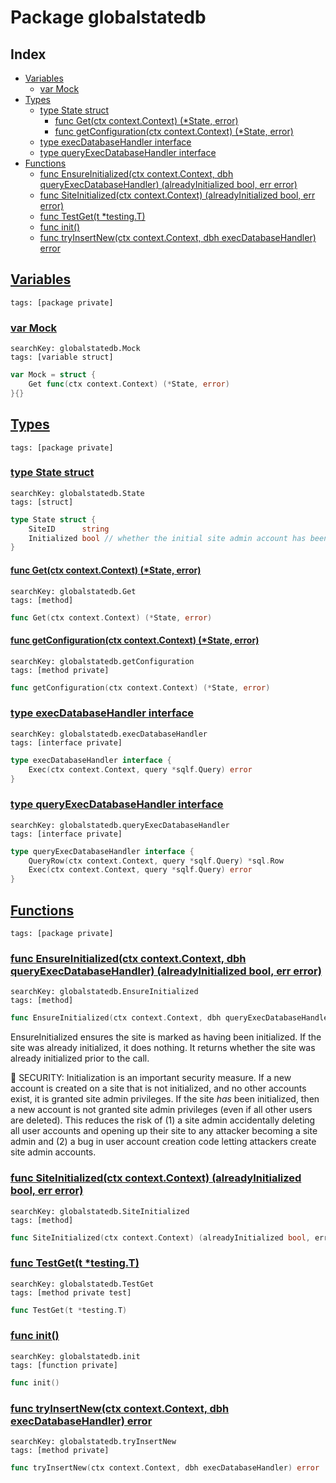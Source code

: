 # Package globalstatedb

## Index

* [Variables](#var)
    * [var Mock](#Mock)
* [Types](#type)
    * [type State struct](#State)
        * [func Get(ctx context.Context) (*State, error)](#Get)
        * [func getConfiguration(ctx context.Context) (*State, error)](#getConfiguration)
    * [type execDatabaseHandler interface](#execDatabaseHandler)
    * [type queryExecDatabaseHandler interface](#queryExecDatabaseHandler)
* [Functions](#func)
    * [func EnsureInitialized(ctx context.Context, dbh queryExecDatabaseHandler) (alreadyInitialized bool, err error)](#EnsureInitialized)
    * [func SiteInitialized(ctx context.Context) (alreadyInitialized bool, err error)](#SiteInitialized)
    * [func TestGet(t *testing.T)](#TestGet)
    * [func init()](#init.db_test.go)
    * [func tryInsertNew(ctx context.Context, dbh execDatabaseHandler) error](#tryInsertNew)


## <a id="var" href="#var">Variables</a>

```
tags: [package private]
```

### <a id="Mock" href="#Mock">var Mock</a>

```
searchKey: globalstatedb.Mock
tags: [variable struct]
```

```Go
var Mock = struct {
	Get func(ctx context.Context) (*State, error)
}{}
```

## <a id="type" href="#type">Types</a>

```
tags: [package private]
```

### <a id="State" href="#State">type State struct</a>

```
searchKey: globalstatedb.State
tags: [struct]
```

```Go
type State struct {
	SiteID      string
	Initialized bool // whether the initial site admin account has been created
}
```

#### <a id="Get" href="#Get">func Get(ctx context.Context) (*State, error)</a>

```
searchKey: globalstatedb.Get
tags: [method]
```

```Go
func Get(ctx context.Context) (*State, error)
```

#### <a id="getConfiguration" href="#getConfiguration">func getConfiguration(ctx context.Context) (*State, error)</a>

```
searchKey: globalstatedb.getConfiguration
tags: [method private]
```

```Go
func getConfiguration(ctx context.Context) (*State, error)
```

### <a id="execDatabaseHandler" href="#execDatabaseHandler">type execDatabaseHandler interface</a>

```
searchKey: globalstatedb.execDatabaseHandler
tags: [interface private]
```

```Go
type execDatabaseHandler interface {
	Exec(ctx context.Context, query *sqlf.Query) error
}
```

### <a id="queryExecDatabaseHandler" href="#queryExecDatabaseHandler">type queryExecDatabaseHandler interface</a>

```
searchKey: globalstatedb.queryExecDatabaseHandler
tags: [interface private]
```

```Go
type queryExecDatabaseHandler interface {
	QueryRow(ctx context.Context, query *sqlf.Query) *sql.Row
	Exec(ctx context.Context, query *sqlf.Query) error
}
```

## <a id="func" href="#func">Functions</a>

```
tags: [package private]
```

### <a id="EnsureInitialized" href="#EnsureInitialized">func EnsureInitialized(ctx context.Context, dbh queryExecDatabaseHandler) (alreadyInitialized bool, err error)</a>

```
searchKey: globalstatedb.EnsureInitialized
tags: [method]
```

```Go
func EnsureInitialized(ctx context.Context, dbh queryExecDatabaseHandler) (alreadyInitialized bool, err error)
```

EnsureInitialized ensures the site is marked as having been initialized. If the site was already initialized, it does nothing. It returns whether the site was already initialized prior to the call. 

🚨 SECURITY: Initialization is an important security measure. If a new account is created on a site that is not initialized, and no other accounts exist, it is granted site admin privileges. If the site *has* been initialized, then a new account is not granted site admin privileges (even if all other users are deleted). This reduces the risk of (1) a site admin accidentally deleting all user accounts and opening up their site to any attacker becoming a site admin and (2) a bug in user account creation code letting attackers create site admin accounts. 

### <a id="SiteInitialized" href="#SiteInitialized">func SiteInitialized(ctx context.Context) (alreadyInitialized bool, err error)</a>

```
searchKey: globalstatedb.SiteInitialized
tags: [method]
```

```Go
func SiteInitialized(ctx context.Context) (alreadyInitialized bool, err error)
```

### <a id="TestGet" href="#TestGet">func TestGet(t *testing.T)</a>

```
searchKey: globalstatedb.TestGet
tags: [method private test]
```

```Go
func TestGet(t *testing.T)
```

### <a id="init.db_test.go" href="#init.db_test.go">func init()</a>

```
searchKey: globalstatedb.init
tags: [function private]
```

```Go
func init()
```

### <a id="tryInsertNew" href="#tryInsertNew">func tryInsertNew(ctx context.Context, dbh execDatabaseHandler) error</a>

```
searchKey: globalstatedb.tryInsertNew
tags: [method private]
```

```Go
func tryInsertNew(ctx context.Context, dbh execDatabaseHandler) error
```

